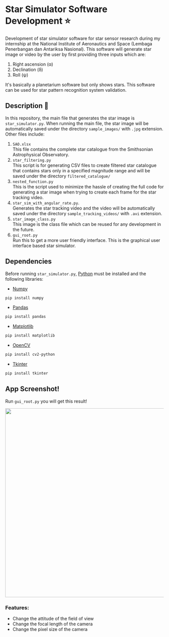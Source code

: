 # Star Simulator Software Development :star:
Development of star simulator software for star sensor research during my internship at the National Institute of Aeronautics and Space (Lembaga Penerbangan dan Antariksa Nasional). This software will generate star image or video by the user by first providing three inputs which are:
1. Right ascension (α)
2. Declination (δ)
3. Roll (ψ)

It's basically a planetarium software but only shows stars. This software can be used for star pattern recognition system validation.

## Description :blue_book:
In this repository, the main file that generates the star image is ```star_simulator.py```. When running the main file, the star image will be automatically saved under the directory ```sample_images/``` with ```.jpg``` extension. Other files include:
1. ```SAO.xlsx```
<br>This file contains the complete star catalogue from the Smithsonian Astrophysical Observatory.
2. ```star_filtering.py```
<br>This script is for generating CSV files to create filtered star catalogue that contains stars only in a specified magnitude range and will be saved under the directory ```filtered_catalogue/```
3. ```nested_function.py```
<br>This is the script used to minimize the hassle of creating the full code for generating a star image when trying to create each frame for the star tracking video.
4. ```star_sim_with_angular_rate.py```.
<br>Generates the star tracking video and the video will be automatically saved under the directory ```sample_tracking_videos/``` with ```.avi``` extension.
5. ```star_image_class.py```
<br>This image is the class file which can be reused for any development in the future.
6. ```gui_root.py```
<br>Run this to get a more user friendly interface. This is the graphical user interface based star simulator.

## Dependencies
Before running ```star_simulator.py```, [Python](https://www.python.org/downloads/) must be installed and the following libraries:
* [Numpy](https://numpy.org/doc/stable/)
```bash
pip install numpy
```
* [Pandas](https://pandas.pydata.org/docs/)
```bash
pip install pandas
```
* [Matplotlib](https://matplotlib.org/3.3.3/contents.html)
```bash
pip install matplotlib
```
* [OpenCV](https://docs.opencv.org/master/)
```bash
pip install cv2-python
```
* [Tkinter](https://docs.python.org/3/library/tk.html)
```bash
pip install tkinter
```

## App Screenshot!

Run `gui_root.py` you will get this result!

<img src="https://user-images.githubusercontent.com/32363208/124360155-78613e80-dc52-11eb-8900-1ae988bedbf2.png" height=600/>

### Features:
- Change the attitude of the field of view
- Change the focal length of the camera
- Change the pixel size of the camera
